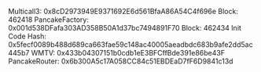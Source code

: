 Multicall3: 0x8cD2973949E9371692E6d561BfaA86A54C4f696e Block: 462418
PancakeFactory: 0x001d538DFafa303AD358B50A1d37bc7494891F70 Block: 462434
Init Code Hash: 0x5fecf0089b488d689ca663fae59c148ac40005aeadbdc683b9afe2dd5ac445b7
WMTV: 0x433b04307151b0cdb1eE3BFCffBde391e86be43F
PancakeRouter: 0x6b300A5c17A058CC84c51EBDEaD7fF6D9841c13d